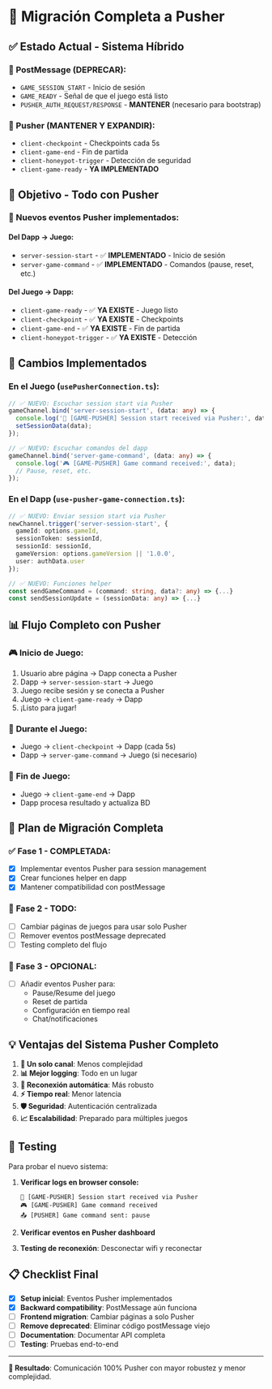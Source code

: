 # 🚀 Migración Completa a Pusher

## ✅ Estado Actual - Sistema Híbrido

### 📨 PostMessage (DEPRECAR):
- `GAME_SESSION_START` - Inicio de sesión
- `GAME_READY` - Señal de que el juego está listo
- `PUSHER_AUTH_REQUEST/RESPONSE` - **MANTENER** (necesario para bootstrap)

### 📡 Pusher (MANTENER Y EXPANDIR):
- `client-checkpoint` - Checkpoints cada 5s
- `client-game-end` - Fin de partida
- `client-honeypot-trigger` - Detección de seguridad
- `client-game-ready` - **YA IMPLEMENTADO**

## 🎯 Objetivo - Todo con Pusher

### 📡 Nuevos eventos Pusher implementados:

#### **Del Dapp → Juego:**
- `server-session-start` - ✅ **IMPLEMENTADO** - Inicio de sesión 
- `server-game-command` - ✅ **IMPLEMENTADO** - Comandos (pause, reset, etc.)

#### **Del Juego → Dapp:**
- `client-game-ready` - ✅ **YA EXISTE** - Juego listo
- `client-checkpoint` - ✅ **YA EXISTE** - Checkpoints
- `client-game-end` - ✅ **YA EXISTE** - Fin de partida
- `client-honeypot-trigger` - ✅ **YA EXISTE** - Detección

## 🔧 Cambios Implementados

### **En el Juego (`usePusherConnection.ts`):**
```typescript
// ✅ NUEVO: Escuchar session start via Pusher
gameChannel.bind('server-session-start', (data: any) => {
  console.log('🚀 [GAME-PUSHER] Session start received via Pusher:', data);
  setSessionData(data);
});

// ✅ NUEVO: Escuchar comandos del dapp
gameChannel.bind('server-game-command', (data: any) => {
  console.log('🎮 [GAME-PUSHER] Game command received:', data);
  // Pause, reset, etc.
});
```

### **En el Dapp (`use-pusher-game-connection.ts`):**
```typescript
// ✅ NUEVO: Enviar session start via Pusher
newChannel.trigger('server-session-start', {
  gameId: options.gameId,
  sessionToken: sessionId,
  sessionId: sessionId,
  gameVersion: options.gameVersion || '1.0.0',
  user: authData.user
});

// ✅ NUEVO: Funciones helper
const sendGameCommand = (command: string, data?: any) => {...}
const sendSessionUpdate = (sessionData: any) => {...}
```

## 📊 Flujo Completo con Pusher

### 🎮 **Inicio de Juego:**
1. Usuario abre página → Dapp conecta a Pusher
2. Dapp → `server-session-start` → Juego
3. Juego recibe sesión y se conecta a Pusher
4. Juego → `client-game-ready` → Dapp
5. ¡Listo para jugar!

### 🎯 **Durante el Juego:**
- Juego → `client-checkpoint` → Dapp (cada 5s)
- Dapp → `server-game-command` → Juego (si necesario)

### 🏁 **Fin de Juego:**
- Juego → `client-game-end` → Dapp
- Dapp procesa resultado y actualiza BD

## 🔄 Plan de Migración Completa

### ✅ **Fase 1 - COMPLETADA:**
- [x] Implementar eventos Pusher para session management
- [x] Crear funciones helper en dapp
- [x] Mantener compatibilidad con postMessage

### 🎯 **Fase 2 - TODO:**
- [ ] Cambiar páginas de juegos para usar solo Pusher
- [ ] Remover eventos postMessage deprecated
- [ ] Testing completo del flujo

### 🚀 **Fase 3 - OPCIONAL:**
- [ ] Añadir eventos Pusher para:
  - Pause/Resume del juego
  - Reset de partida
  - Configuración en tiempo real
  - Chat/notificaciones

## 💡 Ventajas del Sistema Pusher Completo

1. **🔗 Un solo canal**: Menos complejidad
2. **📊 Mejor logging**: Todo en un lugar
3. **🔄 Reconexión automática**: Más robusto
4. **⚡ Tiempo real**: Menor latencia
5. **🛡️ Seguridad**: Autenticación centralizada
6. **📈 Escalabilidad**: Preparado para múltiples juegos

## 🔧 Testing

Para probar el nuevo sistema:

1. **Verificar logs en browser console:**
   ```
   🚀 [GAME-PUSHER] Session start received via Pusher
   🎮 [GAME-PUSHER] Game command received
   📤 [PUSHER] Game command sent: pause
   ```

2. **Verificar eventos en Pusher dashboard**

3. **Testing de reconexión**: Desconectar wifi y reconectar

## 📋 Checklist Final

- [x] **Setup inicial**: Eventos Pusher implementados
- [x] **Backward compatibility**: PostMessage aún funciona
- [ ] **Frontend migration**: Cambiar páginas a solo Pusher
- [ ] **Remove deprecated**: Eliminar código postMessage viejo
- [ ] **Documentation**: Documentar API completa
- [ ] **Testing**: Pruebas end-to-end

---

**🎯 Resultado**: Comunicación 100% Pusher con mayor robustez y menor complejidad.
